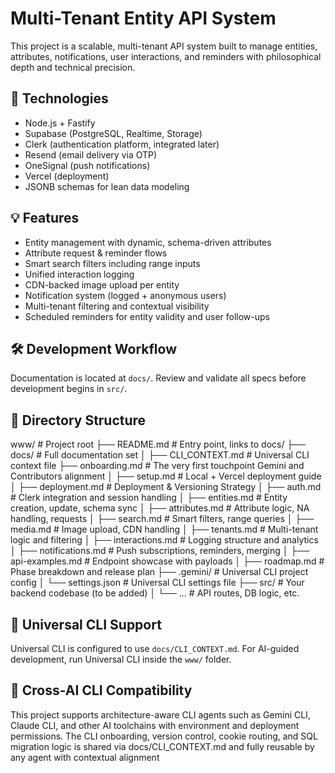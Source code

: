# Multi-Tenant Entity API System

This project is a scalable, multi-tenant API system built to manage entities, attributes, notifications, user interactions, and reminders with philosophical depth and technical precision.

## 🔧 Technologies
- Node.js + Fastify
- Supabase (PostgreSQL, Realtime, Storage)
- Clerk (authentication platform, integrated later)
- Resend (email delivery via OTP)
- OneSignal (push notifications)
- Vercel (deployment)
- JSONB schemas for lean data modeling

## 💡 Features
- Entity management with dynamic, schema-driven attributes
- Attribute request & reminder flows
- Smart search filters including range inputs
- Unified interaction logging
- CDN-backed image upload per entity
- Notification system (logged + anonymous users)
- Multi-tenant filtering and contextual visibility
- Scheduled reminders for entity validity and user follow-ups

## 🛠 Development Workflow
Documentation is located at `docs/`. Review and validate all specs before development begins in `src/`.

## 📁 Directory Structure
www/                          # Project root
├── README.md                 # Entry point, links to docs/
├── docs/                     # Full documentation set
│   ├── CLI_CONTEXT.md        # Universal CLI context file
    ├── onboarding.md         # The very first touchpoint Gemini and Contributors alignment
│   ├── setup.md              # Local + Vercel deployment guide
│   ├── deployment.md         # Deployment & Versioning Strategy
│   ├── auth.md               # Clerk integration and session handling
│   ├── entities.md           # Entity creation, update, schema sync
│   ├── attributes.md         # Attribute logic, NA handling, requests
│   ├── search.md             # Smart filters, range queries
│   ├── media.md              # Image upload, CDN handling
│   ├── tenants.md            # Multi-tenant logic and filtering
│   ├── interactions.md       # Logging structure and analytics
│   ├── notifications.md      # Push subscriptions, reminders, merging
│   ├── api-examples.md       # Endpoint showcase with payloads
│   ├── roadmap.md            # Phase breakdown and release plan
├── .gemini/                  # Universal CLI project config
│   └── settings.json         # Universal CLI settings file
├── src/                      # Your backend codebase (to be added)
│   └── ...                   # API routes, DB logic, etc.

## 🤖 Universal CLI Support
Universal CLI is configured to use `docs/CLI_CONTEXT.md`. For AI-guided development, run Universal CLI inside the `www/` folder.

## 🔁 Cross-AI CLI Compatibility
This project supports architecture-aware CLI agents such as Gemini CLI, Claude CLI, and other AI toolchains with environment and deployment permissions.
The CLI onboarding, version control, cookie routing, and SQL migration logic is shared via docs/CLI_CONTEXT.md and fully reusable by any agent with contextual alignment